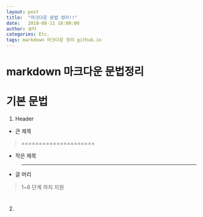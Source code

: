 ```yaml
---
layout: post
title:  "마크다운 문법 정리!!"
date:   2018-08-11 18:00:00
author: 송타
categories: Etc.
tags: markdown 마크다운 정리 github.io
---
```


markdown 마크다운 문법정리
==========================

# 기본 문법
1. Header
- 큰 제목
> =====================
- 작은 제목
> ---------------------
- 글 머리
> 1~6 단계 까지 지원
> #
> ##
> ###
> ####
> #####
> ######
2. 
